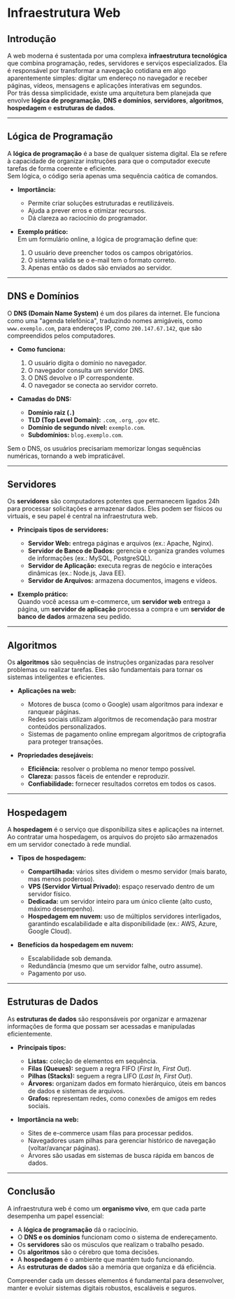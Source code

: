 # Infraestrutura Web

## Introdução
A web moderna é sustentada por uma complexa **infraestrutura tecnológica** que combina programação, redes, servidores e serviços especializados. Ela é responsável por transformar a navegação cotidiana em algo aparentemente simples: digitar um endereço no navegador e receber páginas, vídeos, mensagens e aplicações interativas em segundos.  
Por trás dessa simplicidade, existe uma arquitetura bem planejada que envolve **lógica de programação**, **DNS e domínios**, **servidores**, **algoritmos**, **hospedagem** e **estruturas de dados**.

---

## Lógica de Programação
A **lógica de programação** é a base de qualquer sistema digital. Ela se refere à capacidade de organizar instruções para que o computador execute tarefas de forma coerente e eficiente.  
Sem lógica, o código seria apenas uma sequência caótica de comandos.

- **Importância:**  
  - Permite criar soluções estruturadas e reutilizáveis.  
  - Ajuda a prever erros e otimizar recursos.  
  - Dá clareza ao raciocínio do programador.

- **Exemplo prático:**  
  Em um formulário online, a lógica de programação define que:  
  1. O usuário deve preencher todos os campos obrigatórios.  
  2. O sistema valida se o e-mail tem o formato correto.  
  3. Apenas então os dados são enviados ao servidor.

---

## DNS e Domínios
O **DNS (Domain Name System)** é um dos pilares da internet. Ele funciona como uma "agenda telefônica", traduzindo nomes amigáveis, como `www.exemplo.com`, para endereços IP, como `200.147.67.142`, que são compreendidos pelos computadores.

- **Como funciona:**  
  1. O usuário digita o domínio no navegador.  
  2. O navegador consulta um servidor DNS.  
  3. O DNS devolve o IP correspondente.  
  4. O navegador se conecta ao servidor correto.  

- **Camadas do DNS:**  
  - **Domínio raiz (`.`)**  
  - **TLD (Top Level Domain):** `.com`, `.org`, `.gov` etc.  
  - **Domínio de segundo nível:** `exemplo.com`.  
  - **Subdomínios:** `blog.exemplo.com`.

Sem o DNS, os usuários precisariam memorizar longas sequências numéricas, tornando a web impraticável.

---

## Servidores
Os **servidores** são computadores potentes que permanecem ligados 24h para processar solicitações e armazenar dados. Eles podem ser físicos ou virtuais, e seu papel é central na infraestrutura web.

- **Principais tipos de servidores:**  
  - **Servidor Web:** entrega páginas e arquivos (ex.: Apache, Nginx).  
  - **Servidor de Banco de Dados:** gerencia e organiza grandes volumes de informações (ex.: MySQL, PostgreSQL).  
  - **Servidor de Aplicação:** executa regras de negócio e interações dinâmicas (ex.: Node.js, Java EE).  
  - **Servidor de Arquivos:** armazena documentos, imagens e vídeos.  

- **Exemplo prático:**  
  Quando você acessa um e-commerce, um **servidor web** entrega a página, um **servidor de aplicação** processa a compra e um **servidor de banco de dados** armazena seu pedido.

---

## Algoritmos
Os **algoritmos** são sequências de instruções organizadas para resolver problemas ou realizar tarefas. Eles são fundamentais para tornar os sistemas inteligentes e eficientes.

- **Aplicações na web:**  
  - Motores de busca (como o Google) usam algoritmos para indexar e ranquear páginas.  
  - Redes sociais utilizam algoritmos de recomendação para mostrar conteúdos personalizados.  
  - Sistemas de pagamento online empregam algoritmos de criptografia para proteger transações.

- **Propriedades desejáveis:**  
  - **Eficiência:** resolver o problema no menor tempo possível.  
  - **Clareza:** passos fáceis de entender e reproduzir.  
  - **Confiabilidade:** fornecer resultados corretos em todos os casos.  

---

## Hospedagem
A **hospedagem** é o serviço que disponibiliza sites e aplicações na internet. Ao contratar uma hospedagem, os arquivos do projeto são armazenados em um servidor conectado à rede mundial.

- **Tipos de hospedagem:**  
  - **Compartilhada:** vários sites dividem o mesmo servidor (mais barato, mas menos poderoso).  
  - **VPS (Servidor Virtual Privado):** espaço reservado dentro de um servidor físico.  
  - **Dedicada:** um servidor inteiro para um único cliente (alto custo, máximo desempenho).  
  - **Hospedagem em nuvem:** uso de múltiplos servidores interligados, garantindo escalabilidade e alta disponibilidade (ex.: AWS, Azure, Google Cloud).  

- **Benefícios da hospedagem em nuvem:**  
  - Escalabilidade sob demanda.  
  - Redundância (mesmo que um servidor falhe, outro assume).  
  - Pagamento por uso.  

---

## Estruturas de Dados
As **estruturas de dados** são responsáveis por organizar e armazenar informações de forma que possam ser acessadas e manipuladas eficientemente.

- **Principais tipos:**  
  - **Listas:** coleção de elementos em sequência.  
  - **Filas (Queues):** seguem a regra FIFO (*First In, First Out*).  
  - **Pilhas (Stacks):** seguem a regra LIFO (*Last In, First Out*).  
  - **Árvores:** organizam dados em formato hierárquico, úteis em bancos de dados e sistemas de arquivos.  
  - **Grafos:** representam redes, como conexões de amigos em redes sociais.  

- **Importância na web:**  
  - Sites de e-commerce usam filas para processar pedidos.  
  - Navegadores usam pilhas para gerenciar histórico de navegação (voltar/avançar páginas).  
  - Árvores são usadas em sistemas de busca rápida em bancos de dados.  

---

## Conclusão
A infraestrutura web é como um **organismo vivo**, em que cada parte desempenha um papel essencial:  
- A **lógica de programação** dá o raciocínio.  
- O **DNS e os domínios** funcionam como o sistema de endereçamento.  
- Os **servidores** são os músculos que realizam o trabalho pesado.  
- Os **algoritmos** são o cérebro que toma decisões.  
- A **hospedagem** é o ambiente que mantém tudo funcionando.  
- As **estruturas de dados** são a memória que organiza e dá eficiência.  

Compreender cada um desses elementos é fundamental para desenvolver, manter e evoluir sistemas digitais robustos, escaláveis e seguros.
